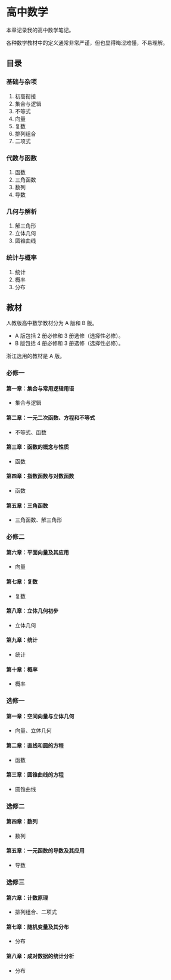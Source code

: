 # 高中数学

本章记录我的高中数学笔记。

各种数学教材中的定义通常非常严谨，但也显得晦涩难懂，不易理解。

## 目录

### 基础与杂项

1. 初高衔接
2. 集合与逻辑
3. 不等式
4. 向量
5. 复数
6. 排列组合
7. 二项式

### 代数与函数

1. 函数
2. 三角函数
3. 数列
4. 导数

### 几何与解析

1. 解三角形
2. 立体几何
3. 圆锥曲线

### 统计与概率

1. 统计
2. 概率
3. 分布

## 教材

人教版高中数学教材分为 A 版和 B 版。

- A 版包括 2 册必修和 3 册选修（选择性必修）。
- B 版包括 4 册必修和 3 册选修（选择性必修）。

浙江选用的教材是 A 版。

### 必修一

#### 第⼀章：集合与常⽤逻辑⽤语

- 集合与逻辑

#### 第二章：一元二次函数、方程和不等式

- 不等式、函数

#### 第三章：函数的概念与性质

- 函数

#### 第四章：指数函数与对数函数

- 函数

#### 第五章：三角函数

- 三角函数、解三角形

### 必修二

#### 第六章：平面向量及其应用

- 向量

#### 第七章：复数

- 复数

#### 第八章：立体几何初步

- 立体几何

#### 第九章：统计

- 统计

#### 第十章：概率

- 概率

### 选修一

#### 第一章：空间向量与立体几何

- 向量、立体几何

#### 第二章：直线和圆的方程

- 函数

#### 第三章：圆锥曲线的方程

- 圆锥曲线

### 选修二

#### 第四章：数列

- 数列

#### 第五章：一元函数的导数及其应用

- 导数

### 选修三

#### 第六章：计数原理

- 排列组合、二项式

#### 第七章：随机变量及其分布

- 分布

#### 第八章：成对数据的统计分析

- 分布
